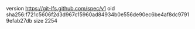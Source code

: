 version https://git-lfs.github.com/spec/v1
oid sha256:f721c5606f2d3d967c15960ad84934b0e556de90ec6be4af8dc97919efab27db
size 2254
